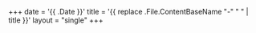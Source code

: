 +++
date = '{{ .Date }}'
title = '{{ replace .File.ContentBaseName "-" " " | title }}'
layout = "single"
+++
